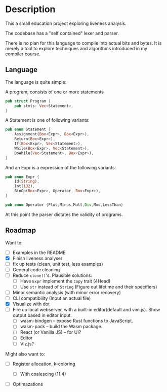 # Description

This a small education project exploring liveness analysis. 

The codebase has a "self contained" lexer and parser.

There is no plan for this language to compile into actual bits and bytes. It is merely a tool to explore techniques and algorithms introduced in my compiler course.


## Language

The language is quite simple:

A program, consists of one or more statements

```rust
pub struct Program {
    pub stmts: Vec<Statement>,
}
```

A Statement is one of following variants:

```rust
pub enum Statement {
    Assignment(Box<Expr>, Box<Expr>),
    Return(Box<Expr>),
    If(Box<Expr>, Vec<Statement>),
    While(Box<Expr>, Vec<Statement>),
    DoWhile(Vec<Statement>, Box<Expr>),
}
```

And an Expr is a expression of the following variants:

```rust
pub enum Expr {
    Id(String),
    Int(i32),
    BinOp(Box<Expr>, Operator, Box<Expr>),
}
```

```rust
pub enum Operator {Plus,Minus,Mult,Div,Mod,LessThan}
```


At this point the parser dictates the validity of programs.

## Roadmap


Want to:

- [ ] Examples in the README
- [x] Finish liveness analyser
- [ ] fix up tests (clean, unit test, less examples)
- [ ] General code cleaning
- [ ] Reduce `clone()`'s. Plausible solutions:
	- [ ] Have `Expr` implement the `Copy` trait (4Head)
	- [ ] Use `str` instead of `String` (Figure out lifetime and their specifiers)
- [ ] Minor semantic analysis (with minor error recovery)
- [ ] CLI compatibility (Input an actual file)
- [x] Visualize with dot
- [ ] Fire up local webserver, with a built-in editor(default and vim.js). Show output based in editor input.
	- [ ] wasm-bindgen – expose Rust functions to JavaScript.
	- [ ] wasm-pack – build the Wasm package.
	- [ ] React (or Vanilla JS) – for UI?
	- [ ] Editor
	- [ ] Viz.js?

Might also want to:
- [ ] Register allocation, k-coloring
	- [ ] With coalescing (11.4)
- [ ] Optimazations

